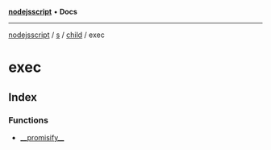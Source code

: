 [**nodejsscript**](../../../../../../README.md) • **Docs**

***

[nodejsscript](../../../../../../README.md) / [s](../../../../README.md) / [child](../../README.md) / exec

# exec

## Index

### Functions

- [\_\_promisify\_\_](functions/promisify.md)
